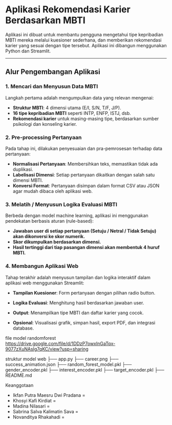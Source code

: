 #  Aplikasi Rekomendasi Karier Berdasarkan MBTI

Aplikasi ini dibuat untuk membantu pengguna mengetahui tipe kepribadian MBTI mereka melalui kuesioner sederhana, dan memberikan rekomendasi karier yang sesuai dengan tipe tersebut. Aplikasi ini dibangun menggunakan Python dan Streamlit.

---

##  Alur Pengembangan Aplikasi

### 1. Mencari dan Menyusun Data MBTI

Langkah pertama adalah mengumpulkan data yang relevan mengenai:

- **Struktur MBTI**: 4 dimensi utama (E/I, S/N, T/F, J/P).
- **16 tipe kepribadian MBTI** seperti INTP, ENFP, ISTJ, dsb.
- **Rekomendasi karier** untuk masing-masing tipe, berdasarkan sumber psikologi dan konseling karier.

### 2. Pre-processing Pertanyaan

Pada tahap ini, dilakukan penyesuaian dan pra-pemrosesan terhadap data pertanyaan:

- **Normalisasi Pertanyaan**: Membersihkan teks, memastikan tidak ada duplikasi.
- **Labelisasi Dimensi**: Setiap pertanyaan dikaitkan dengan salah satu dimensi MBTI.
- **Konversi Format**: Pertanyaan disimpan dalam format CSV atau JSON agar mudah dibaca oleh aplikasi web.

### 3. Melatih / Menyusun Logika Evaluasi MBTI

Berbeda dengan model machine learning, aplikasi ini menggunakan pendekatan berbasis aturan (rule-based):

- **Jawaban user di setiap pertanyaan (Setuju / Netral / Tidak Setuju) akan dikonversi ke skor numerik.**
- **Skor dikumpulkan berdasarkan dimensi.**
- **Hasil tertinggi dari tiap pasangan dimensi akan membentuk 4 huruf MBTI.**

### 4. Membangun Aplikasi Web
Tahap terakhir adalah menyusun tampilan dan logika interaktif dalam aplikasi web menggunakan Streamlit:

- **Tampilan Kuesioner**: Form pertanyaan dengan pilihan radio button.

- **Logika Evaluasi**: Menghitung hasil berdasarkan jawaban user.

- **Output**: Menampilkan tipe MBTI dan daftar karier yang cocok.

- **Opsional**: Visualisasi grafik, simpan hasil, export PDF, dan integrasi database.

file model randomforest
https://drive.google.com/file/d/1DDzP7owxInGaTqx-9077zXuNAsIg7qKC/view?usp=sharing

struktur model web
├── app.py
├── career.png
├── success_animation.json
├── random_forest_model.pkl
├── gender_encoder.pkl
├── interest_encoder.pkl
├── target_encoder.pkl
├── README.md

Keanggotaan 
- Ikfan Putra Maesru Dwi Pradana = 
- Khosyi Kafi Kirdiat = 
- Madina Nilasari = 
- Sabrina Salva Kalimatin Sava = 
- Novanditya Rhakahadi =
